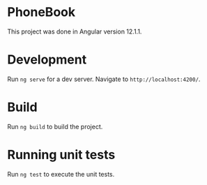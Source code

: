 # PhoneBook

This project was done in Angular version 12.1.1.


# Development

Run `ng serve` for a dev server. Navigate to `http://localhost:4200/`.


# Build

Run `ng build` to build the project. 

# Running unit tests

Run `ng test` to execute the unit tests.

